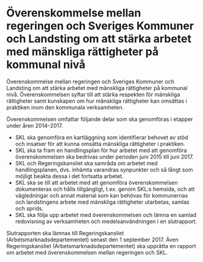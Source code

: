 # Överenskommelse mellan regeringen och Sveriges Kommuner och Landsting om att stärka arbetet med mänskliga rättigheter på kommunal nivå

Överenskommelse mellan regeringen och Sveriges Kommuner och Landsting om att stärka arbetet med mänskliga rättigheter på kommunal nivå. Överenskommelsen syftar till att stärka respekten för mänskliga rättigheter samt kunskapen om hur mänskliga rättigheter kan omsättas i praktiken inom den kommunala verksamheten.


Överenskommelsen omfattar följande delar som ska genomföras i etapper under åren 2014–2017\.

* SKL ska genomföra en kartläggning som identifierar behovet av stöd och insatser för att kunna omsätta mänskliga rättigheter i praktiken.
* SKL ska ta fram en handlingsplan för hur arbetet med att genomföra överenskommelsen ska bedrivas under perioden juni 2015 till juni 2017\.
* SKL och Regeringskansliet ska samråda om arbetet med handlingsplanen, dvs. inhämta varandras synpunkter och så långt som möjligt beakta dessa i det fortsatta arbetet.
* SKL ska se till att arbetet med att genomföra överenskommelsen dokumenteras och hålls tillgängligt, t.ex. genom SKL:s hemsida, och att vägledningar och annat material som kan behövas för kommunernas och landstingens arbete med mänskliga rättigheter utarbetas, samlas och sprids.
* SKL ska följa upp arbetet med överenskommelsen och lämna en samlad redovisning av verksamheten och medelsanvändningen i en slutrapport.

Slutrapporten ska lämnas till Regeringskansliet (Arbetsmarknadsdepartementet) senast den 1 september 2017\. Även Regeringskansliet (Arbetsmarknadsdepartementet) ska upprätta en rapport om arbetet med överenskommelsen mellan regeringen och SKL.
